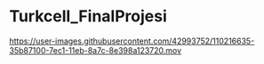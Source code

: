 # Turkcell_FinalProjesi
https://user-images.githubusercontent.com/42993752/110216635-35b87100-7ec1-11eb-8a7c-8e398a123720.mov


